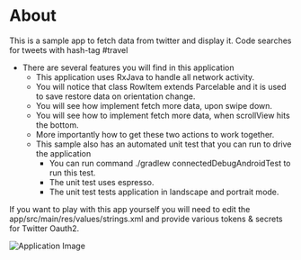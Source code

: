 # About
This is a sample app to fetch data from twitter and display it.
Code searches for tweets with hash-tag #travel

* There are several features you will find in this application
  * This application uses RxJava to handle all network activity.
  * You will notice that class RowItem extends Parcelable and it is used
    to save restore data on orientation change.
  * You will see how implement fetch more data, upon swipe down.
  * You will see how to implement fetch more data, when scrollView hits the bottom.
  * More importantly how to get these two actions to work together.
  * This sample also has an automated unit test that you can run to drive the application
      * You can run command ./gradlew connectedDebugAndroidTest to run this test.
      * The unit test uses espresso.
      * The unit test tests application in landscape and portrait mode.

If you want to play with this app yourself  you will need to edit the
app/src/main/res/values/strings.xml and provide various tokens & secrets for Twitter Oauth2.

![Application Image](https://github.com/snijsure/TwitterApiSampleV2/blob/master/app-capture.png)

